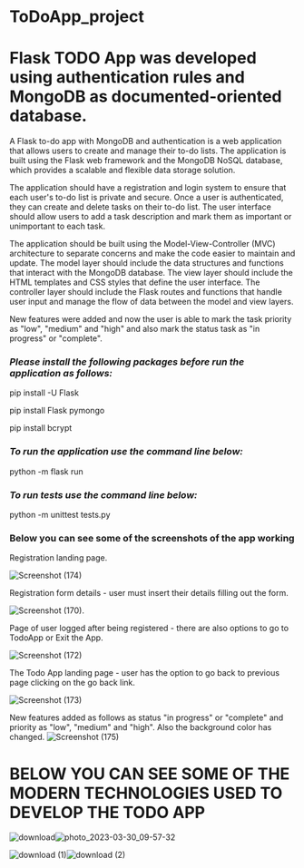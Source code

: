 # ToDoApp_project

<h1> Flask TODO App was developed using authentication rules and MongoDB as documented-oriented database. </h1>

A Flask to-do app with MongoDB and authentication is a web application that allows users to create and manage their to-do lists. The application is built using the Flask web framework and the MongoDB NoSQL database, which provides a scalable and flexible data storage solution.

The application should have a registration and login system to ensure that each user's to-do list is private and secure. Once a user is authenticated, they can create and delete tasks on their to-do list. The user interface should allow users to add a task description and mark them as important or unimportant to each task.

The application should be built using the Model-View-Controller (MVC) architecture to separate concerns and make the code easier to maintain and update. The model layer should include the data structures and functions that interact with the MongoDB database. The view layer should include the HTML templates and CSS styles that define the user interface. The controller layer should include the Flask routes and functions that handle user input and manage the flow of data between the model and view layers.

New features were added and now the user is able to mark the task priority as "low", "medium" and "high" and also mark the status task as "in progress" or "complete".

<i><h3>Please install the following packages before run the application as follows:</i></h3>

pip install -U Flask

pip install Flask pymongo

pip install bcrypt


<i><h3>To run the application use the command line below:</i></h3>

python -m flask run

<i><h3>To run tests use the command line below:</i></h3>

python -m unittest tests.py

<h3>Below you can see some of the screenshots of the app working</h3>

Registration landing page.

![Screenshot (174)](https://user-images.githubusercontent.com/90685473/230963541-cdd0fc72-42b2-4e45-a095-92a9e54205ce.png)

Registration form details - user must insert their details filling out the form.

![Screenshot (170)](https://user-images.githubusercontent.com/90685473/230963721-e135eddb-9412-4b16-8c29-66da78305296.png).

Page of user logged after being registered - there are also options to go to TodoApp or Exit the App.

![Screenshot (172)](https://user-images.githubusercontent.com/90685473/230963936-90264234-aed1-4c1d-9f0d-50cdd88874f8.png)

The Todo App landing page - user has the option to go back to previous page clicking on the go back link.

![Screenshot (173)](https://user-images.githubusercontent.com/90685473/230964320-a721a313-6aa9-48a2-87bd-cd236393445b.png)

New features added as follows as status "in progress" or "complete" and priority as "low", "medium" and "high". Also the background color has changed. 
![Screenshot (175)](https://user-images.githubusercontent.com/90685473/230999171-16de4752-a5a2-4184-82b1-f5f7ede2cad3.png)


<h1> BELOW YOU CAN SEE SOME OF THE MODERN TECHNOLOGIES USED TO DEVELOP THE TODO APP</h1>


![download](https://user-images.githubusercontent.com/90685473/231031990-1992a4ae-fac8-4229-90ac-56ce4751f196.png)![photo_2023-03-30_09-57-32](https://user-images.githubusercontent.com/90685473/231032072-e6118d71-2a15-4ccd-9357-bad074f14a6d.jpg)

![download (1)](https://user-images.githubusercontent.com/90685473/231032134-5c9b19fa-8b3d-44d1-b4d7-1ac8b290dee2.png)![download (2)](https://user-images.githubusercontent.com/90685473/231032299-ea26c8ea-4a29-4f59-bbff-36c156f355c7.png)
